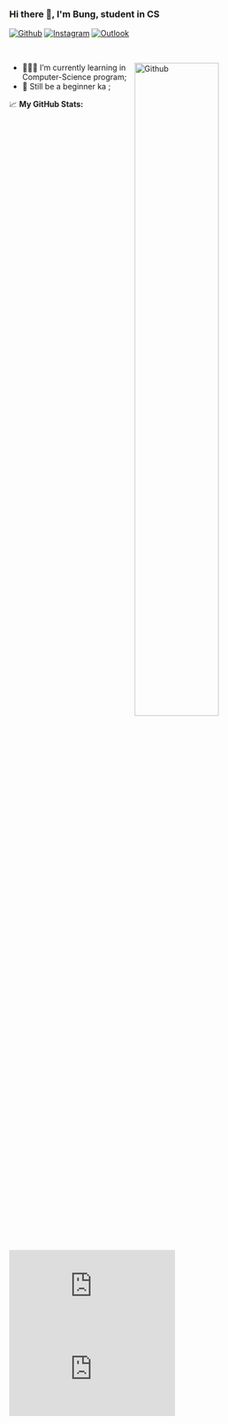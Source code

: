 ### Hi there 👋, I'm Bung, student in CS

[![Github](https://img.shields.io/badge/-Github-000?style=flat&logo=Github&logoColor=white)](https://github.com/bbbung)
[![Instagram](https://img.shields.io/badge/-Instagram-c13584?style=flat&labelColor=c13584&logo=instagram&logoColor=white)](https://www.instagram.com/bbbung_m/)
[![Outlook](https://img.shields.io/badge/-Outlook-0078D4?style=flat&logo=Microsoft-Outlook&logoColor=white)](mailto:kanyapat.mekv@kmutt.ac.th)

&nbsp;

<img width="55%" align="right" alt="Github" src="https://raw.githubusercontent.com/onimur/.github/master/.resources/git-header.svg" />

- 👨🏽‍💻 I’m currently learning in Computer-Science program;
- 🌱 Still be a beginner ka ; 


📈 <b>My GitHub Stats:<b>

[![My Stats](https://github-stats-evirunurm.vercel.app/api/stats.js?username=bbbung)](https://github.com/bbbung/github-stats)<img class="separator" width="15" height="15" src="https://upload.wikimedia.org/wikipedia/commons/thumb/8/89/HD_transparent_picture.png/1280px-HD_transparent_picture.png">[![My Languages](https://github-stats-bbbung.evirunurm.app/api/languages.js?username=bbbung)](https://github.com/bbbung/github-stats)


